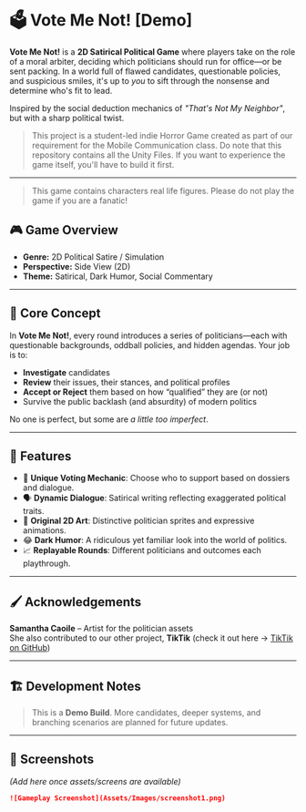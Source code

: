 # 🗳️ Vote Me Not! [Demo]

**Vote Me Not!** is a **2D Satirical Political Game** where players take on the role of a moral arbiter, deciding which politicians should run for office—or be sent packing. In a world full of flawed candidates, questionable policies, and suspicious smiles, it's up to *you* to sift through the nonsense and determine who's fit to lead.

Inspired by the social deduction mechanics of *"That's Not My Neighbor"*, but with a sharp political twist.

> This project is a student-led indie Horror Game created as part of our requirement for the Mobile Communication class. Do note that this repository contains all the Unity Files. If you want to experience the game itself, you'll have to build it first.
---
> This game contains characters real life figures. Please do not play the game if you are a fanatic!

## 🎮 Game Overview

- **Genre:** 2D Political Satire / Simulation
- **Perspective:** Side View (2D)
- **Theme:** Satirical, Dark Humor, Social Commentary

---

## 🧠 Core Concept

In **Vote Me Not!**, every round introduces a series of politicians—each with questionable backgrounds, oddball policies, and hidden agendas. Your job is to:

- **Investigate** candidates
- **Review** their issues, their stances, and political profiles
- **Accept or Reject** them based on how “qualified” they are (or not)
- Survive the public backlash (and absurdity) of modern politics

No one is perfect, but some are *a little too imperfect*.

---

## 🔑 Features

- 🧾 **Unique Voting Mechanic**: Choose who to support based on dossiers and dialogue.
- 🗣️ **Dynamic Dialogue**: Satirical writing reflecting exaggerated political traits.
- 🎨 **Original 2D Art**: Distinctive politician sprites and expressive animations.
- 😂 **Dark Humor**: A ridiculous yet familiar look into the world of politics.
- 📈 **Replayable Rounds**: Different politicians and outcomes each playthrough.

---

## 🖌️ Acknowledgements

**Samantha Caoile** – Artist for the politician assets  
She also contributed to our other project, **TikTik** (check it out here → [TikTik on GitHub](https://github.com/sjsjcezar/TikTik-GameDev2))

---

## 🏗️ Development Notes

> This is a **Demo Build**. More candidates, deeper systems, and branching scenarios are planned for future updates.

---

## 📸 Screenshots

_(Add here once assets/screens are available)_

```markdown
![Gameplay Screenshot](Assets/Images/screenshot1.png)
